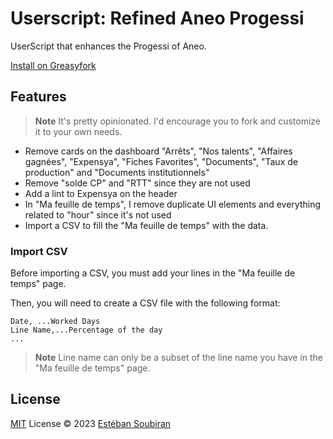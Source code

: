 # Userscript: Refined Aneo Progessi

UserScript that enhances the Progessi of Aneo.

[Install on Greasyfork](https://greasyfork.org/fr/scripts/469655-refined-aneo-progessi)

## Features

> **Note**
> It's pretty opinionated. I'd encourage you to fork and customize it to your own needs.

- Remove cards on the dashboard "Arrêts", "Nos talents", "Affaires gagnées", "Expensya", "Fiches Favorites", "Documents", "Taux de production" and "Documents institutionnels"
- Remove "solde CP" and "RTT" since they are not used
- Add a lint to Expensya on the header
- In "Ma feuille de temps", I remove duplicate UI elements and everything related to "hour" since it's not used
- Import a CSV to fill the "Ma feuille de temps" with the data.

### Import CSV

Before importing a CSV, you must add your lines in the "Ma feuille de temps" page.

Then, you will need to create a CSV file with the following format:

```csv
Date, ...Worked Days
Line Name,...Percentage of the day
...
```

> **Note**
> Line name can only be a subset of the line name you have in the "Ma feuille de temps" page.

## License

[MIT](./LICENSE) License © 2023 [Estéban Soubiran](https://github.com/barbapapazes)
